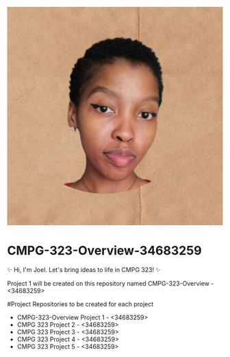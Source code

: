 ![2000](https://github.com/Champagne27/CMPG-323-Overview-34683259/blob/main/2000.jpeg?raw=true)
# CMPG-323-Overview-34683259
✨ Hi, I'm Joel. Let's bring ideas to life in CMPG 323! ✨

Project 1 will be created on this repository named CMPG-323-Overview - <34683259>

#Project Repositories to be created for each project 
- CMPG-323-Overview Project 1 - <34683259> 
- CMPG 323 Project 2 - <34683259>
- CMPG 323 Project 3 - <34683259>
- CMPG 323 Project 4 - <34683259>
- CMPG 323 Project 5 - <34683259>
